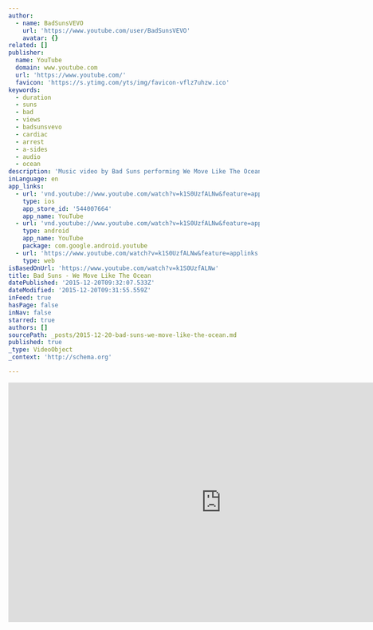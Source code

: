```yaml
---
author:
  - name: BadSunsVEVO
    url: 'https://www.youtube.com/user/BadSunsVEVO'
    avatar: {}
related: []
publisher:
  name: YouTube
  domain: www.youtube.com
  url: 'https://www.youtube.com/'
  favicon: 'https://s.ytimg.com/yts/img/favicon-vflz7uhzw.ico'
keywords:
  - duration
  - suns
  - bad
  - views
  - badsunsvevo
  - cardiac
  - arrest
  - a-sides
  - audio
  - ocean
description: 'Music video by Bad Suns performing We Move Like The Ocean. (C) 2015 Vagrant http://www.vevo.com/watch/USVR91536301'
inLanguage: en
app_links:
  - url: 'vnd.youtube://www.youtube.com/watch?v=k1S0UzfALNw&feature=applinks'
    type: ios
    app_store_id: '544007664'
    app_name: YouTube
  - url: 'vnd.youtube://www.youtube.com/watch?v=k1S0UzfALNw&feature=applinks'
    type: android
    app_name: YouTube
    package: com.google.android.youtube
  - url: 'https://www.youtube.com/watch?v=k1S0UzfALNw&feature=applinks'
    type: web
isBasedOnUrl: 'https://www.youtube.com/watch?v=k1S0UzfALNw'
title: Bad Suns - We Move Like The Ocean
datePublished: '2015-12-20T09:32:07.533Z'
dateModified: '2015-12-20T09:31:55.559Z'
inFeed: true
hasPage: false
inNav: false
starred: true
authors: []
sourcePath: _posts/2015-12-20-bad-suns-we-move-like-the-ocean.md
published: true
_type: VideoObject
_context: 'http://schema.org'

---
```

<iframe src="https://cdn.embedly.com/widgets/media.html?src=https%3A%2F%2Fwww.youtube.com%2Fembed%2Fk1S0UzfALNw%3Ffeature%3Doembed&amp;url=https%3A%2F%2Fwww.youtube.com%2Fwatch%3Fv%3Dk1S0UzfALNw&amp;image=https%3A%2F%2Fi.ytimg.com%2Fvi%2Fk1S0UzfALNw%2Fhqdefault.jpg&amp;key=b7d04c9b404c499eba89ee7072e1c4f7&amp;type=text%2Fhtml&amp;schema=youtube" width="854" height="480" scrolling="no" frameborder="0" allowfullscreen="allowfullscreen" style=""></iframe>